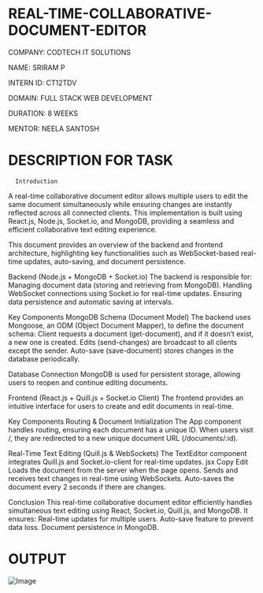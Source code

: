 # REAL-TIME-COLLABORATIVE-DOCUMENT-EDITOR

COMPANY: CODTECH IT SOLUTIONS

NAME: SRIRAM P

INTERN ID: CT12TDV

DOMAIN: FULL STACK WEB DEVELOPMENT

DURATION: 8 WEEKS

MENTOR: NEELA SANTOSH

# DESCRIPTION FOR TASK
      Introduction
A real-time collaborative document editor allows multiple users to edit the same document simultaneously while ensuring changes are instantly reflected across all connected clients. This implementation is built using React.js, Node.js, Socket.io, and MongoDB, providing a seamless and efficient collaborative text editing experience.

This document provides an overview of the backend and frontend architecture, highlighting key functionalities such as WebSocket-based real-time updates, auto-saving, and document persistence.

Backend (Node.js + MongoDB + Socket.io)
The backend is responsible for:
Managing document data (storing and retrieving from MongoDB).
Handling WebSocket connections using Socket.io for real-time updates.
Ensuring data persistence and automatic saving at intervals.

Key Components
MongoDB Schema (Document Model)
The backend uses Mongoose, an ODM (Object Document Mapper), to define the document schema:
Client requests a document (get-document), and if it doesn’t exist, a new one is created.
Edits (send-changes) are broadcast to all clients except the sender.
Auto-save (save-document) stores changes in the database periodically.

Database Connection
MongoDB is used for persistent storage, allowing users to reopen and continue editing documents.

Frontend (React.js + Quill.js + Socket.io Client)
The frontend provides an intuitive interface for users to create and edit documents in real-time.

Key Components
Routing & Document Initialization
The App component handles routing, ensuring each document has a unique ID.
When users visit /, they are redirected to a new unique document URL (/documents/:id).

Real-Time Text Editing (Quill.js & WebSockets)
The TextEditor component integrates Quill.js and Socket.io-client for real-time updates.
jsx
Copy
Edit
Loads the document from the server when the page opens.
Sends and receives text changes in real-time using WebSockets.
Auto-saves the document every 2 seconds if there are changes.

Conclusion
This real-time collaborative document editor efficiently handles simultaneous text editing using React, Socket.io, Quill.js, and MongoDB. It ensures:
 Real-time updates for multiple users.
 Auto-save feature to prevent data loss.
 Document persistence in MongoDB.

# OUTPUT
![Image](https://github.com/user-attachments/assets/887b2601-59cf-4ffe-a498-471980197533)
